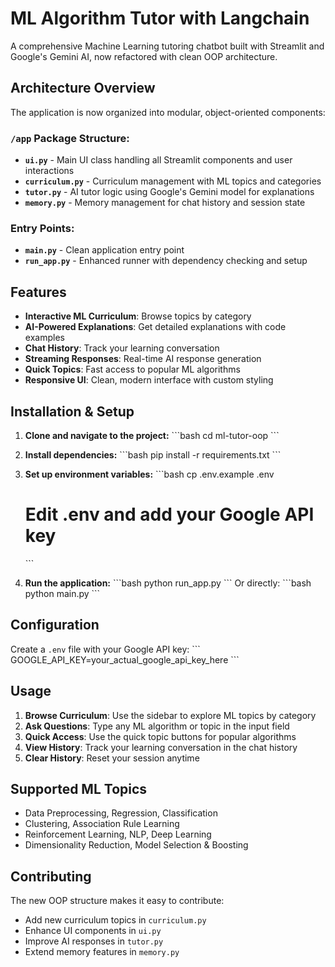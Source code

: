 # ML Algorithm Tutor with Langchain

A comprehensive Machine Learning tutoring chatbot built with Streamlit and Google's Gemini AI, now refactored with clean OOP architecture.

## Architecture Overview

The application is now organized into modular, object-oriented components:

### `/app` Package Structure:
- **`ui.py`** - Main UI class handling all Streamlit components and user interactions
- **`curriculum.py`** - Curriculum management with ML topics and categories
- **`tutor.py`** - AI tutor logic using Google's Gemini model for explanations
- **`memory.py`** - Memory management for chat history and session state

### Entry Points:
- **`main.py`** - Clean application entry point
- **`run_app.py`** - Enhanced runner with dependency checking and setup

## Features

- **Interactive ML Curriculum**: Browse topics by category
- **AI-Powered Explanations**: Get detailed explanations with code examples
- **Chat History**: Track your learning conversation
- **Streaming Responses**: Real-time AI response generation
- **Quick Topics**: Fast access to popular ML algorithms
- **Responsive UI**: Clean, modern interface with custom styling

## Installation & Setup

1. **Clone and navigate to the project:**
   \`\`\`bash
   cd ml-tutor-oop
   \`\`\`

2. **Install dependencies:**
   \`\`\`bash
   pip install -r requirements.txt
   \`\`\`

3. **Set up environment variables:**
   \`\`\`bash
   cp .env.example .env
   # Edit .env and add your Google API key
   \`\`\`

4. **Run the application:**
   \`\`\`bash
   python run_app.py
   \`\`\`
   Or directly:
   \`\`\`bash
   python main.py
   \`\`\`

## Configuration

Create a `.env` file with your Google API key:
\`\`\`
GOOGLE_API_KEY=your_actual_google_api_key_here
\`\`\`

## Usage

1. **Browse Curriculum**: Use the sidebar to explore ML topics by category
2. **Ask Questions**: Type any ML algorithm or topic in the input field
3. **Quick Access**: Use the quick topic buttons for popular algorithms
4. **View History**: Track your learning conversation in the chat history
5. **Clear History**: Reset your session anytime

## Supported ML Topics

- Data Preprocessing, Regression, Classification
- Clustering, Association Rule Learning
- Reinforcement Learning, NLP, Deep Learning
- Dimensionality Reduction, Model Selection & Boosting

## Contributing

The new OOP structure makes it easy to contribute:
- Add new curriculum topics in `curriculum.py`
- Enhance UI components in `ui.py`
- Improve AI responses in `tutor.py`
- Extend memory features in `memory.py`
